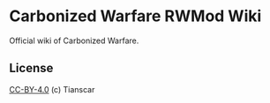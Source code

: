 # Carbonized Warfare RWMod Wiki
Official wiki of Carbonized Warfare.

## License
[CC-BY-4.0](https://github.com/Tianscar/carbonized-warfare-rwmod-wiki/blob/gh-pages/LICENSE) (c) Tianscar
